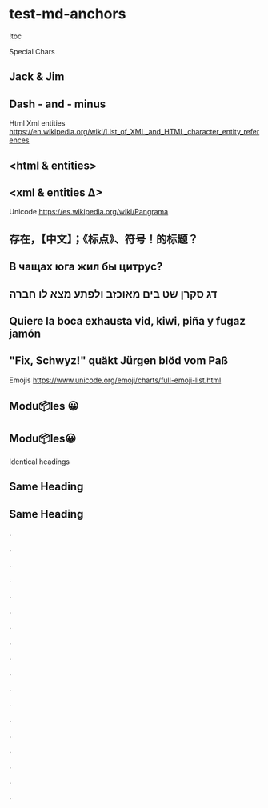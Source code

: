 # test-md-anchors

!toc

Special Chars

## Jack & Jim

## Dash - and - minus

Html Xml entities <https://en.wikipedia.org/wiki/List_of_XML_and_HTML_character_entity_references>

## &lt;html &amp; entities&gt;

## &#60;xml &amp; entities &#8710;&#62;

Unicode <https://es.wikipedia.org/wiki/Pangrama>

## 存在，【中文】；《标点》、符号！的标题？

## В чащах юга жил бы цитрус?

## דג סקרן שט בים מאוכזב ולפתע מצא לו חברה

## Quiere la boca exhausta vid, kiwi, piña y fugaz jamón

## "Fix, Schwyz!" quäkt Jürgen blöd vom Paß

Emojis <https://www.unicode.org/emoji/charts/full-emoji-list.html>

## Modu📦les 😀

## Modu📦les😀

Identical headings

## Same Heading

## Same Heading

.

.

.

.

.

.

.

.

.

.

.

.

.

.

.

.

.

.
